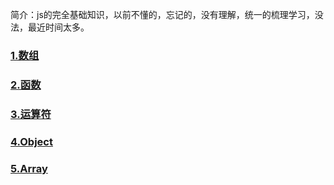 简介：js的完全基础知识，以前不懂的，忘记的，没有理解，统一的梳理学习，没法，最近时间太多。

### [1.数组](/js/array-.md)

### [2.函数](/js/function.md)

### [3.运算符](/js/js-.md)

### [4.Object](/js/object.md)

### [5.Array](/js/array.md)



